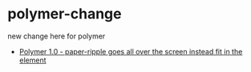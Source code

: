 # polymer-change
new change here for polymer 

* [Polymer 1.0 - paper-ripple goes all over the screen instead fit in the element](http://stackoverflow.com/questions/30631617/polymer-1-0-paper-ripple-goes-all-over-the-screen-instead-fit-in-the-element)